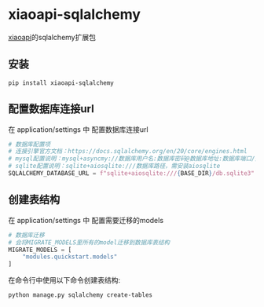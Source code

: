 # xiaoapi-sqlalchemy
[xiaoapi](https://github.com/xiaojinlii/xiaoapi)的sqlalchemy扩展包


## 安装
```
pip install xiaoapi-sqlalchemy
```


## 配置数据库连接url
在 application/settings 中 配置数据库连接url
```python
# 数据库配置项
# 连接引擎官方文档：https://docs.sqlalchemy.org/en/20/core/engines.html
# mysql配置说明：mysql+asyncmy://数据库用户名:数据库密码@数据库地址:数据库端口/数据库名称，需安装asyncmy
# sqlite配置说明：sqlite+aiosqlite:///数据库路径，需安装aiosqlite
SQLALCHEMY_DATABASE_URL = f"sqlite+aiosqlite:///{BASE_DIR}/db.sqlite3"
```


## 创建表结构
在 application/settings 中 配置需要迁移的models
```python
# 数据库迁移
# 会将MIGRATE_MODELS里所有的model迁移到数据库表结构
MIGRATE_MODELS = [
    "modules.quickstart.models"
]
```

在命令行中使用以下命令创建表结构:
```
python manage.py sqlalchemy create-tables
```